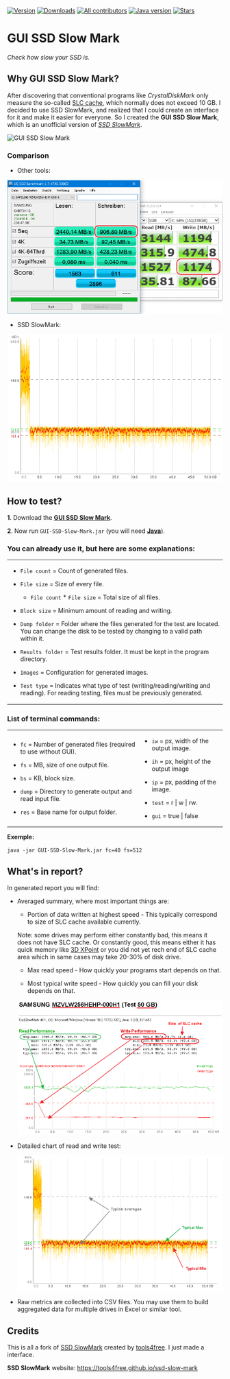 [![Version](https://img.shields.io/badge/version-1.2.4.2-green)](https://github.com/KaioHSG/gui-ssd-slow-mark/releases/latest)
[![Downloads](https://img.shields.io/github/downloads/KaioHSG/gui-ssd-slow-mark/total)](https://github.com/KaioHSG/gui-ssd-slow-mark/releases)
[![All contributors](https://img.shields.io/github/contributors-anon/KaioHSG/gui-ssd-slow-mark)](https://github.com/KaioHSG/gui-ssd-slow-mark/contributors)
[![Java version](https://img.shields.io/badge/java_8-392-red)](https://wiki.openjdk.org/display/jdk8u)
[![Stars](https://img.shields.io/github/stars/KaioHSG/gui-ssd-slow-mark)](https://github.com/KaioHSG/gui-ssd-slow-mark/stargazers)

# GUI SSD Slow Mark

*Check how slow your SSD is.*

## Why GUI SSD Slow Mark?

After discovering that conventional programs like *CrystalDiskMark* only measure the so-called [SLC cache](https://www.technipages.com/what-is-slc-caching), which normally does not exceed 10 GB. I decided to use SSD SlowMark, and realized that I could create an interface for it and make it easier for everyone. So I created the **GUI SSD Slow Mark**, which is an unofficial version of [*SSD SlowMark*](https://github.com/tools4free/SsdSlowMark).

![GUI SSD Slow Mark](https://github.com/KaioHSG/gui-ssd-slow-mark/assets/96930584/fd3c046b-8d4a-4750-bf88-b13bb804a85c)

### Comparison

* Other tools:

![Other tools](https://raw.githubusercontent.com/tools4free/tools4free.github.io/master/ssd-slow-mark/images/same-from-other-tools.png)

* SSD SlowMark:

![SSD SlowMark](https://raw.githubusercontent.com/tools4free/tools4free.github.io/master/ssd-slow-mark/images/sample-write-chart.png)

## How to test?

**1**. Download the [**GUI SSD Slow Mark**](https://github.com/KaioHSG/gui-ssd-slow-mark/releases/latest).

**2**. Now run `GUI-SSD-Slow-Mark.jar` (you will need [**Java**](https://www.java.com/download)).

### You can already use it, but here are some explanations:

<table>
<td>

* `File count` = Count of generated files.
* `File size` = Size of every file.
  * `File count` * `File size` = Total size of all files.
* `Block size` = Minimum amount of reading and writing.

* `Dump folder` = Folder where the files generated for the test are located. You can change the disk to be tested by changing to a valid path within it.
* `Results folder` = Test results folder. It must be kept in the program directory.

* `Images` = Configuration for generated images.

* `Test type` = Indicates what type of test (writing/reading/writing and reading). For reading testing, files must be previously generated.

</td>
</table>

### List of terminal commands:

<table>
<td>

* `fc` = Number of generated files (required to use without GUI).
* `fs` = MB, size of one output file.
* `bs` = KB, block size.

* `dump` = Directory to generate output and read input file.
* `res` = Base name for output folder.

</td>
<td>

* `iw` = px, width of the output image.
* `ih` = px, height of the output image
* `ip` = px, padding of the image.

* `test` = r | w | rw.

* `gui` = true | false

</td>
</table>

**Exemple:**

``` console
java -jar GUI-SSD-Slow-Mark.jar fc=40 fs=512
```

## What's in report?

In generated report you will find:

* Averaged summary, where most important things are:

  * Portion of data written at highest speed - This typically correspond to size of SLC cache available currently.

  Note: some drives may perform either constantly bad, this means it does not have SLC cache. Or constantly good, this means either it has quick memory like [3D XPoint](https://en.wikipedia.org/wiki/3D_XPoint) or you did not yet rech end of SLC cache area which in same cases may take 20-30% of disk drive.

  * Max read speed - How quickly your programs start depends on that.

  * Most typical write speed - How quickly you can fill your disk depends on that.

  ![Report Averages](https://raw.githubusercontent.com/tools4free/tools4free.github.io/master/ssd-slow-mark/images/report-averages.png)

* Detailed chart of read and write test:

  ![Report Chart](https://raw.githubusercontent.com/tools4free/tools4free.github.io/master/ssd-slow-mark/images/report-chart.png)

* Raw metrics are collected into CSV files. You may use them to build aggregated data for multiple drives in Excel or similar tool.

## Credits

This is all a fork of [SSD SlowMark](https://github.com/tools4free/SsdSlowMark) created by [tools4free](https://github.com/tools4free). I just made a interface.

**SSD SlowMark** website: https://tools4free.github.io/ssd-slow-mark
